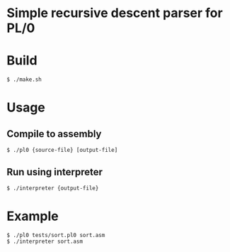 # Simple recursive descent parser for PL/0

# Build
  `$ ./make.sh`

# Usage
## Compile to assembly
    $ ./pl0 {source-file} [output-file]

## Run using interpreter
    $ ./interpreter {output-file}

# Example
    $ ./pl0 tests/sort.pl0 sort.asm
    $ ./interpreter sort.asm
